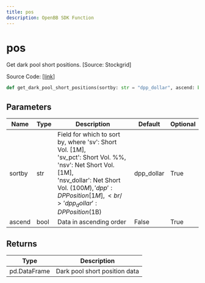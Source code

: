 ```yaml
---
title: pos
description: OpenBB SDK Function
---
```


# pos

Get dark pool short positions. [Source: Stockgrid]

Source Code: [[link](https://github.com/OpenBB-finance/OpenBBTerminal/tree/main/openbb_terminal/stocks/dark_pool_shorts/stockgrid_model.py#L20)]

```python
def get_dark_pool_short_positions(sortby: str = "dpp_dollar", ascend: bool = False) -> pd.DataFrame
```
## Parameters

| Name | Type | Description | Default | Optional |
| ---- | ---- | ----------- | ------- | -------- |
| sortby | str | Field for which to sort by, where 'sv': Short Vol. [1M],<br/>'sv_pct': Short Vol. %%, 'nsv': Net Short Vol. [1M],<br/>'nsv_dollar': Net Short Vol. ($100M), 'dpp': DP Position [1M],<br/>'dpp_dollar': DP Position ($1B) | dpp_dollar | True |
| ascend | bool | Data in ascending order | False | True |

## Returns

| Type | Description |
| ---- | ----------- |
| pd.DataFrame | Dark pool short position data |

